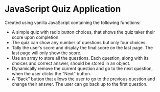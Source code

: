 # JavaScript Quiz Application
Created using vanilla JavaScript containing the following functions:

- A simple quiz with radio button choices, that shows the quiz taker their score upon completion.
- The quiz can show any number of questions but only four choices.
- Tally the user’s score and display the final score on the last page. The last page will only show the score.
- Use an array to store all the questions. Each question, along with its choices and correct answer, should be stored in an object.
- Dynamically remove the current question and go to the next question, when the user clicks the “Next” button.
- A “Back” button that allows the user to go to the previous question and change their answer. The user can go back up to the first question.

